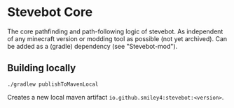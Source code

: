 # Stevebot Core

The core pathfinding and path-following logic of stevebot. As independent of any minecraft version or modding tool as possible (not yet archived). Can be added as a (gradle) dependency (see "Stevebot-mod").

## Building locally

```
./gradlew publishToMavenLocal
```

Creates a new local maven artifact `io.github.smiley4:stevebot:<version>`.
